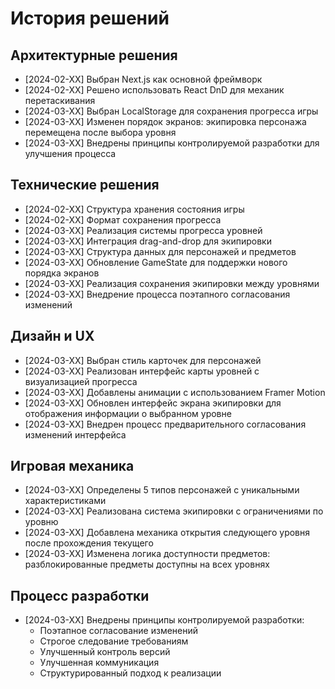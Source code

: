 # История решений

## Архитектурные решения
- [2024-02-XX] Выбран Next.js как основной фреймворк
- [2024-02-XX] Решено использовать React DnD для механик перетаскивания
- [2024-03-XX] Выбран LocalStorage для сохранения прогресса игры
- [2024-03-XX] Изменен порядок экранов: экипировка персонажа перемещена после выбора уровня
- [2024-03-XX] Внедрены принципы контролируемой разработки для улучшения процесса

## Технические решения
- [2024-02-XX] Структура хранения состояния игры
- [2024-02-XX] Формат сохранения прогресса
- [2024-03-XX] Реализация системы прогресса уровней
- [2024-03-XX] Интеграция drag-and-drop для экипировки
- [2024-03-XX] Структура данных для персонажей и предметов
- [2024-03-XX] Обновление GameState для поддержки нового порядка экранов
- [2024-03-XX] Реализация сохранения экипировки между уровнями
- [2024-03-XX] Внедрение процесса поэтапного согласования изменений

## Дизайн и UX
- [2024-03-XX] Выбран стиль карточек для персонажей
- [2024-03-XX] Реализован интерфейс карты уровней с визуализацией прогресса
- [2024-03-XX] Добавлены анимации с использованием Framer Motion
- [2024-03-XX] Обновлен интерфейс экрана экипировки для отображения информации о выбранном уровне
- [2024-03-XX] Внедрен процесс предварительного согласования изменений интерфейса

## Игровая механика
- [2024-03-XX] Определены 5 типов персонажей с уникальными характеристиками
- [2024-03-XX] Реализована система экипировки с ограничениями по уровню
- [2024-03-XX] Добавлена механика открытия следующего уровня после прохождения текущего
- [2024-03-XX] Изменена логика доступности предметов: разблокированные предметы доступны на всех уровнях

## Процесс разработки
- [2024-03-XX] Внедрены принципы контролируемой разработки:
  - Поэтапное согласование изменений
  - Строгое следование требованиям
  - Улучшенный контроль версий
  - Улучшенная коммуникация
  - Структурированный подход к реализации 
